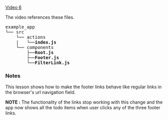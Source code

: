 [Video 6](https://egghead.io/lessons/javascript-redux-navigating-with-react-router-link)

The video references these files.

<pre>
example_app
└── src
    └── actions
    |   └──<strong>index.js</strong>
    └── components
        ├──<strong>Root.js</strong>
        ├──<strong>Footer.js</strong>
        └──<strong>FilterLink.js</strong>
</pre>

### Notes

This lesson shows how to make the footer links behave like regular links in the browser's url navigation field.

**NOTE :** The functionality of the links stop working with this change and the app now shows all the todo items when user clicks any of the three footer links.